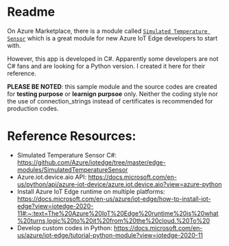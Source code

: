 # Readme

On Azure Marketplace, there is a module called [`Simulated Temperature Sensor`]((https://azuremarketplace.microsoft.com/en-us/marketplace/apps/azure-iot.simulated-temperature-sensor?tab=Overview)) which is a great module for new Azure IoT Edge developers to start with.

However, this app is developed in C#. Apparently some developers are not C# fans and are looking for a Python version. I created it here for their reference.

**PLEASE BE NOTED**: this sample module and the source codes are created for **testing purpose** or **learnign purpsoe** only. Neither the coding style nor the use of connection_strings instead of certificates is recommended for production codes.


# Reference Resources:
- Simulated Temperature Sensor C#: https://github.com/Azure/iotedge/tree/master/edge-modules/SimulatedTemperatureSensor 
- Azure.iot.device.aio API: https://docs.microsoft.com/en-us/python/api/azure-iot-device/azure.iot.device.aio?view=azure-python
- Install Azure IoT Edge runtime on multiple platforms: https://docs.microsoft.com/en-us/azure/iot-edge/how-to-install-iot-edge?view=iotedge-2020-11#:~:text=The%20Azure%20IoT%20Edge%20runtime%20is%20what%20turns,logic%20to%20it%20from%20the%20cloud.%20To%20  
- Develop custom codes in Python: https://docs.microsoft.com/en-us/azure/iot-edge/tutorial-python-module?view=iotedge-2020-11  


<END>

